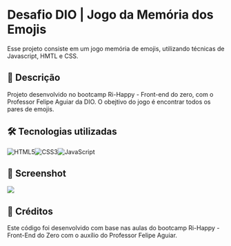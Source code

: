 # Desafio DIO | Jogo da Memória dos Emojis

Esse projeto consiste em um jogo memória de emojis, utilizando técnicas de Javascript, HMTL e CSS.

## 📝 Descrição
Projeto desenvolvido no bootcamp Ri-Happy - Front-end do zero, com o Professor Felipe Aguiar da DIO.
O obejtivo do jogo é encontrar todos os pares de emojis.

## 🛠 Tecnologias utilizadas

![HTML5](https://img.shields.io/badge/HTML5-E34F26?style=for-the-badge&logo=html5&logoColor=white)![CSS3](https://img.shields.io/badge/CSS3-1572B6?style=for-the-badge&logo=css3&logoColor=white)![JavaScript](https://img.shields.io/badge/JavaScript-F7DF1E?style=for-the-badge&logo=javascript&logoColor=black)

## 📸 Screenshot

<img src="jogo-da-memoria-emoji-dio/src/screenshot.jpg">

## 📌 Créditos

Este código foi desenvolvido com base nas aulas do bootcamp Ri-Happy - Front-End do Zero com o auxílio do Professor Felipe Aguiar.
